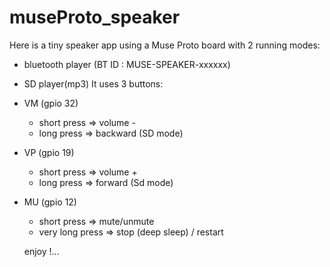 # museProto_speaker
Here is a tiny speaker app using a Muse Proto board
with 2 running modes:
   - bluetooth player (BT ID : MUSE-SPEAKER-xxxxxx)
   - SD player(mp3)
It uses 3 buttons:
   - VM (gpio 32)
        - short press => volume -
        - long press => backward (SD mode)
   - VP (gpio 19)
        - short press => volume +
        - long press => forward (Sd mode)
   - MU (gpio 12)
        - short press => mute/unmute
        - very long press => stop (deep sleep) / restart
        
        enjoy !...
